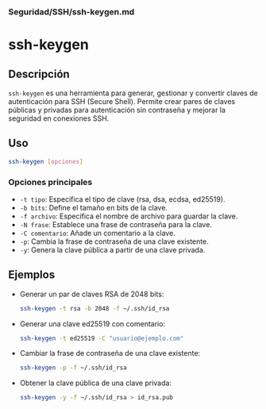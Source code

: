 ### **Seguridad/SSH/ssh-keygen.md**

# ssh-keygen

## Descripción

`ssh-keygen` es una herramienta para generar, gestionar y convertir claves de autenticación para SSH (Secure Shell). Permite crear pares de claves públicas y privadas para autenticación sin contraseña y mejorar la seguridad en conexiones SSH.

## Uso

```bash
ssh-keygen [opciones]
```

### Opciones principales

- `-t tipo`: Especifica el tipo de clave (rsa, dsa, ecdsa, ed25519).
- `-b bits`: Define el tamaño en bits de la clave.
- `-f archivo`: Especifica el nombre de archivo para guardar la clave.
- `-N frase`: Establece una frase de contraseña para la clave.
- `-C comentario`: Añade un comentario a la clave.
- `-p`: Cambia la frase de contraseña de una clave existente.
- `-y`: Genera la clave pública a partir de una clave privada.

## Ejemplos

- Generar un par de claves RSA de 2048 bits:

  ```bash
  ssh-keygen -t rsa -b 2048 -f ~/.ssh/id_rsa
  ```

- Generar una clave ed25519 con comentario:

  ```bash
  ssh-keygen -t ed25519 -C "usuario@ejemplo.com"
  ```

- Cambiar la frase de contraseña de una clave existente:

  ```bash
  ssh-keygen -p -f ~/.ssh/id_rsa
  ```

- Obtener la clave pública de una clave privada:

  ```bash
  ssh-keygen -y -f ~/.ssh/id_rsa > id_rsa.pub
  ```
